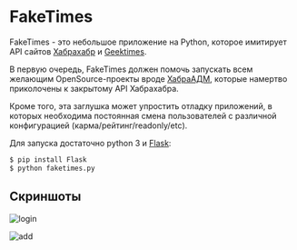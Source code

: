 # FakeTimes

FakeTimes - это небольшое приложение на Python, которое имитирует API сайтов
[Хабрахабр](http://habrahabr.ru/) и [Geektimes](http://geektimes.ru/).

В первую очередь, FakeTimes должен помочь запускать всем желающим
OpenSource-проекты вроде [ХабраАДМ](https://habra-adm.ru/), которые намертво
приколочены к закрытому API Хабрахабра.

Кроме того, эта заглушка может упростить отладку приложений, в которых
необходима постоянная смена пользователей с различной конфигурацией
(карма/рейтинг/readonly/etc).

Для запуска достаточно python 3 и [Flask](http://flask.pocoo.org/):

```bash
$ pip install Flask
$ python faketimes.py
```

## Скриншоты

![login](screenshot1.png)

![add](screenshot2.png)
